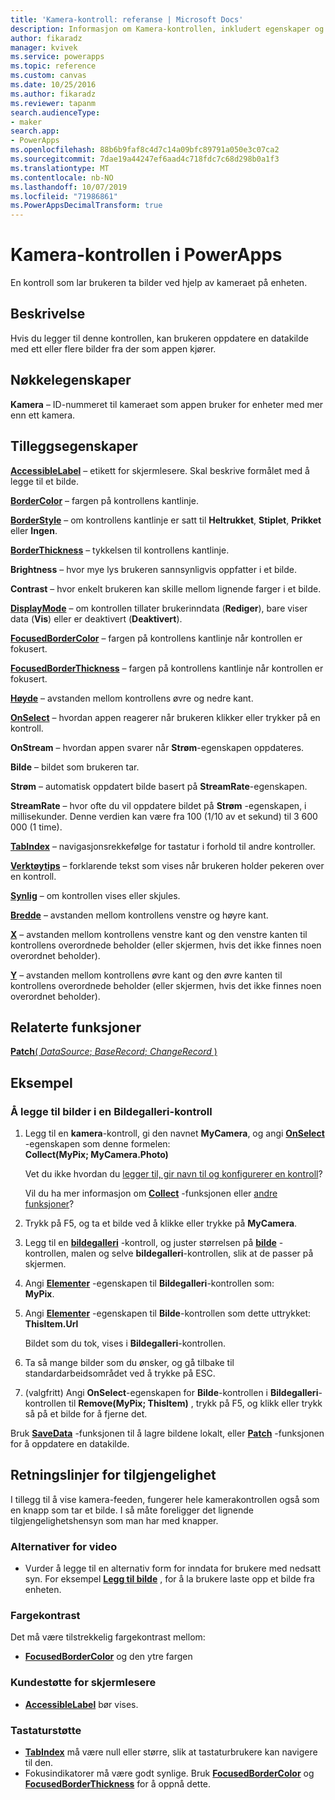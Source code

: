 ```yaml
---
title: 'Kamera-kontroll: referanse | Microsoft Docs'
description: Informasjon om Kamera-kontrollen, inkludert egenskaper og eksempler
author: fikaradz
manager: kvivek
ms.service: powerapps
ms.topic: reference
ms.custom: canvas
ms.date: 10/25/2016
ms.author: fikaradz
ms.reviewer: tapanm
search.audienceType:
- maker
search.app:
- PowerApps
ms.openlocfilehash: 88b6b9faf8c4d7c14a09bfc89791a050e3c07ca2
ms.sourcegitcommit: 7dae19a44247ef6aad4c718fdc7c68d298b0a1f3
ms.translationtype: MT
ms.contentlocale: nb-NO
ms.lasthandoff: 10/07/2019
ms.locfileid: "71986861"
ms.PowerAppsDecimalTransform: true
---
```

# <a name="camera-control-in-powerapps"></a>Kamera-kontrollen i PowerApps
En kontroll som lar brukeren ta bilder ved hjelp av kameraet på enheten.

## <a name="description"></a>Beskrivelse
Hvis du legger til denne kontrollen, kan brukeren oppdatere en datakilde med ett eller flere bilder fra der som appen kjører.

## <a name="key-properties"></a>Nøkkelegenskaper
**Kamera** – ID-nummeret til kameraet som appen bruker for enheter med mer enn ett kamera.

## <a name="additional-properties"></a>Tilleggsegenskaper
**[AccessibleLabel](properties-accessibility.md)** – etikett for skjermlesere. Skal beskrive formålet med å legge til et bilde.

**[BorderColor](properties-color-border.md)** – fargen på kontrollens kantlinje.

**[BorderStyle](properties-color-border.md)** – om kontrollens kantlinje er satt til **Heltrukket**, **Stiplet**, **Prikket** eller **Ingen**.

**[BorderThickness](properties-color-border.md)** – tykkelsen til kontrollens kantlinje.

**Brightness** – hvor mye lys brukeren sannsynligvis oppfatter i et bilde.

**Contrast** – hvor enkelt brukeren kan skille mellom lignende farger i et bilde.

**[DisplayMode](properties-core.md)** – om kontrollen tillater brukerinndata (**Rediger**), bare viser data (**Vis**) eller er deaktivert (**Deaktivert**).

**[FocusedBorderColor](properties-color-border.md)** – fargen på kontrollens kantlinje når kontrollen er fokusert.

**[FocusedBorderThickness](properties-color-border.md)** – fargen på kontrollens kantlinje når kontrollen er fokusert.

**[Høyde](properties-size-location.md)** – avstanden mellom kontrollens øvre og nedre kant.

**[OnSelect](properties-core.md)** – hvordan appen reagerer når brukeren klikker eller trykker på en kontroll.

**OnStream** – hvordan appen svarer når **Strøm**-egenskapen oppdateres.

**Bilde** – bildet som brukeren tar.

**Strøm** – automatisk oppdatert bilde basert på **StreamRate**-egenskapen.

**StreamRate** – hvor ofte du vil oppdatere bildet på **Strøm** -egenskapen, i millisekunder.  Denne verdien kan være fra 100 (1/10 av et sekund) til 3 600 000 (1 time).

**[TabIndex](properties-accessibility.md)** – navigasjonsrekkefølge for tastatur i forhold til andre kontroller.

**[Verktøytips](properties-core.md)** – forklarende tekst som vises når brukeren holder pekeren over en kontroll.

**[Synlig](properties-core.md)** – om kontrollen vises eller skjules.

**[Bredde](properties-size-location.md)** – avstanden mellom kontrollens venstre og høyre kant.

**[X](properties-size-location.md)** – avstanden mellom kontrollens venstre kant og den venstre kanten til kontrollens overordnede beholder (eller skjermen, hvis det ikke finnes noen overordnet beholder).

**[Y](properties-size-location.md)** – avstanden mellom kontrollens øvre kant og den øvre kanten til kontrollens overordnede beholder (eller skjermen, hvis det ikke finnes noen overordnet beholder).

## <a name="related-functions"></a>Relaterte funksjoner
[**Patch**( *DataSource*; *BaseRecord*; *ChangeRecord* )](../functions/function-patch.md)

## <a name="example"></a>Eksempel
### <a name="add-photos-to-an-image-gallery-control"></a>Å legge til bilder i en Bildegalleri-kontroll
1. Legg til en **kamera**-kontroll, gi den navnet **MyCamera**, og angi **[OnSelect](properties-core.md)** -egenskapen som denne formelen:<br>
   **Collect(MyPix; MyCamera.Photo)**

    Vet du ikke hvordan du [legger til, gir navn til og konfigurerer en kontroll](../add-configure-controls.md)?

    Vil du ha mer informasjon om **[Collect](../functions/function-clear-collect-clearcollect.md)** -funksjonen eller [andre funksjoner](../formula-reference.md)?
2. Trykk på F5, og ta et bilde ved å klikke eller trykke på **MyCamera**.
3. Legg til en **[bildegalleri](control-gallery.md)** -kontroll, og juster størrelsen på **[bilde](control-image.md)** -kontrollen, malen og selve **bildegalleri**-kontrollen, slik at de passer på skjermen.
4. Angi **[Elementer](properties-core.md)** -egenskapen til **Bildegalleri**-kontrollen som:<br>**MyPix**.
5. Angi **[Elementer](properties-visual.md)** -egenskapen til **Bilde**-kontrollen som dette uttrykket:<br>
   **ThisItem.Url**

    Bildet som du tok, vises i **Bildegalleri**-kontrollen.
6. Ta så mange bilder som du ønsker, og gå tilbake til standardarbeidsområdet ved å trykke på ESC.
7. (valgfritt) Angi **OnSelect**-egenskapen for **Bilde**-kontrollen i **Bildegalleri**-kontrollen til **Remove(MyPix; ThisItem)** , trykk på F5, og klikk eller trykk så på et bilde for å fjerne det.

Bruk **[SaveData](../functions/function-savedata-loaddata.md)** -funksjonen til å lagre bildene lokalt, eller **[Patch](../functions/function-patch.md)** -funksjonen for å oppdatere en datakilde.


## <a name="accessibility-guidelines"></a>Retningslinjer for tilgjengelighet
I tillegg til å vise kamera-feeden, fungerer hele kamerakontrollen også som en knapp som tar et bilde. I så måte foreligger det lignende tilgjengelighetshensyn som man har med knapper.

### <a name="video-alternatives"></a>Alternativer for video
* Vurder å legge til en alternativ form for inndata for brukere med nedsatt syn. For eksempel **[Legg til bilde](control-add-picture.md)** , for å la brukere laste opp et bilde fra enheten.

### <a name="color-contrast"></a>Fargekontrast
Det må være tilstrekkelig fargekontrast mellom:
* **[FocusedBorderColor](properties-color-border.md)** og den ytre fargen

### <a name="screen-reader-support"></a>Kundestøtte for skjermlesere
* **[AccessibleLabel](properties-accessibility.md)** bør vises.

### <a name="keyboard-support"></a>Tastaturstøtte
* **[TabIndex](properties-accessibility.md)** må være null eller større, slik at tastaturbrukere kan navigere til den.
* Fokusindikatorer må være godt synlige. Bruk **[FocusedBorderColor](properties-color-border.md)** og **[FocusedBorderThickness](properties-color-border.md)** for å oppnå dette.

